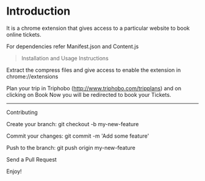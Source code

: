 # Introduction
It is a chrome extension that gives access to a particular website to book online tickets.

For dependencies refer Manifest.json and Content.js

> Installation and Usage Instructions

Extract the compress files and give access to enable the extension in chrome://extensions 

Plan your trip in Triphobo (http://www.triphobo.com/tripplans) and on clicking on Book Now you will be redirected to book your Tickets.  

<hr>

Contributing

Create your branch: git checkout -b my-new-feature

Commit your changes: git commit -m 'Add some feature'

Push to the branch: git push origin my-new-feature

Send a Pull Request

Enjoy!

